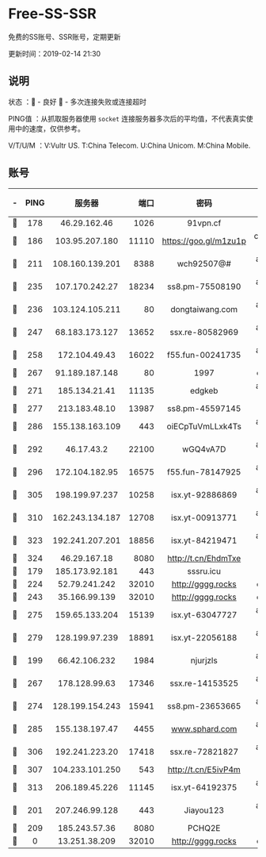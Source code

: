 # Free-SS-SSR

免费的SS账号、SSR账号，定期更新

更新时间：2019-02-14 21:30

## 说明

状态     ：🙂 - 良好 🙁 - 多次连接失败或连接超时

PING值   ：从抓取服务器使用 `socket` 连接服务器多次后的平均值，不代表真实使用中的速度，仅供参考。

V/T/U/M  ：V:Vultr US. T:China Telecom. U:China Unicom. M:China Mobile.

## 账号

|-|PING|服务器|端口|密码|加密方式|区域|V/T/U/M|
|:----:|:----:|:-----:|-----:|:----:|:----:|:----:|:----:|
|🙂|178|46.29.162.46|1026|91vpn.cf|rc4-md5|RU|8↑/9↑/9↑/10↑|
|🙂|186|103.95.207.180|11110|https://goo.gl/m1zu1p|chacha20-ietf|US|7↑/10↑/9↑/9↑|
|🙂|211|108.160.139.201|8388|wch92507@#|aes-256-cfb|JP|8↑/10↑/10↑/10↑|
|🙂|235|107.170.242.27|18234|ss8.pm-75508190|aes-256-cfb|US|10↑/10↑/10↑/10↑|
|🙂|236|103.124.105.211|80|dongtaiwang.com|aes-256-cfb|US|10↑/10↑/10↑/10↑|
|🙂|247|68.183.173.127|13652|ssx.re-80582969|aes-256-cfb|US|10↑/10↑/10↑/10↑|
|🙂|258|172.104.49.43|16022|f55.fun-00241735|aes-256-cfb|SG|10↑/10↑/10↑/10↑|
|🙂|267|91.189.187.148|80|1997|chacha20|US|10↑/10↑/10↑/10↑|
|🙂|271|185.134.21.41|11135|edgkeb|aes-256-cfb|GB|10↑/10↑/10↑/10↑|
|🙂|277|213.183.48.10|13987|ss8.pm-45597145|rc4-md5|RU|10↑/10↑/10↑/10↑|
|🙂|286|155.138.163.109|443|oiECpTuVmLLxk4Ts|aes-256-cfb|US|1↓/10↑/10↑/10↑|
|🙂|292|46.17.43.2|22100|wGQ4vA7D|aes-256-gcm|RU|5↓/10↑/10↑/10↑|
|🙂|296|172.104.182.95|16575|f55.fun-78147925|aes-256-cfb|SG|10↑/10↑/10↑/10↑|
|🙂|305|198.199.97.237|10258|isx.yt-92886869|aes-256-cfb|US|9↑/9↑/9↑/9↑|
|🙂|310|162.243.134.187|12708|isx.yt-00913771|aes-256-cfb|US|9↑/9↑/9↑/9↑|
|🙂|323|192.241.207.201|18856|isx.yt-84219471|aes-256-cfb|US|9↑/9↑/9↑/9↑|
|🙂|324|46.29.167.18|8080|http://t.cn/EhdmTxe|rc4-md5|RU|10↑/10↑/10↑/10↑|
|🙂|179|185.173.92.181|443|sssru.icu|rc4-md5|RU|10↑/10↑/10↑/9↑|
|🙂|224|52.79.241.242|32010|http://gggg.rocks|chacha20|KR|10↑/10↑/8↓/10↑|
|🙂|243|35.166.99.139|32010|http://gggg.rocks|chacha20|US|10↑/10↑/9↑/10↑|
|🙂|275|159.65.133.204|15139|isx.yt-63047727|aes-256-cfb|SG|9↑/9↑/9↑/9↑|
|🙂|279|128.199.97.239|18891|isx.yt-22056188|aes-256-cfb|SG|9↑/9↑/9↑/9↑|
|🙂|199|66.42.106.232|1984|njurjzls|aes-256-cfb|US|10↑/10↑/10↑/10↑|
|🙂|267|178.128.99.63|17346|ssx.re-14153525|aes-256-cfb|SG|10↑/10↑/10↑/10↑|
|🙂|274|128.199.154.243|15941|ss8.pm-23653665|aes-256-cfb|SG|10↑/10↑/10↑/10↑|
|🙂|285|155.138.197.47|4455|www.sphard.com|aes-256-cfb|US|10↑/10↑/10↑/10↑|
|🙂|306|192.241.223.20|17418|ssx.re-72821827|aes-256-cfb|US|10↑/10↑/10↑/10↑|
|🙂|307|104.233.101.250|543|http://t.cn/E5ivP4m|rc4-md5|CA|8↑/10↑/10↑/10↑|
|🙂|313|206.189.45.226|11145|isx.yt-64192375|aes-256-cfb|SG|9↑/9↑/9↑/9↑|
|🙁|201|207.246.99.128|443|Jiayou123|aes-256-cfb|US|7↑/8↑/10↑/10↑|
|🙁|209|185.243.57.36|8080|PCHQ2E|rc4-md5|US|10↑/10↑/9↑/8↑|
|🙁|0|13.251.38.209|32010|http://gggg.rocks|chacha20|SG|9↓/9↓/10↑/9↓|
